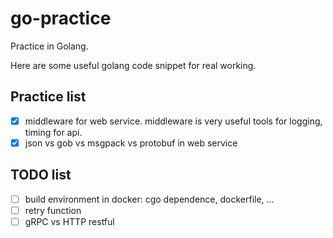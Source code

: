 # go-practice

Practice in Golang.

Here are some useful golang code snippet for real working.

## Practice list

- [x] middleware for web service. middleware is very useful tools for logging, timing for api.
- [x] json vs gob vs msgpack vs protobuf in web service

## TODO list

- [ ] build environment in docker: cgo dependence, dockerfile, ...
- [ ] retry function
- [ ] gRPC vs HTTP restful
